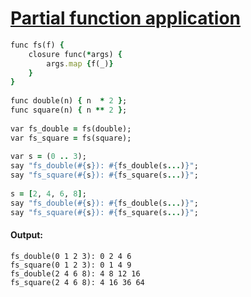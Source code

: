 [1]: http://rosettacode.org/wiki/Partial_function_application

# [Partial function application][1]

```ruby
func fs(f) {
    closure func(*args) {
        args.map {f(_)}
    }
}
 
func double(n) { n  * 2 };
func square(n) { n ** 2 };
 
var fs_double = fs(double);
var fs_square = fs(square);
 
var s = (0 .. 3);
say "fs_double(#{s}): #{fs_double(s...)}";
say "fs_square(#{s}): #{fs_square(s...)}";
 
s = [2, 4, 6, 8];
say "fs_double(#{s}): #{fs_double(s...)}";
say "fs_square(#{s}): #{fs_square(s...)}";
```

#### Output:
```
fs_double(0 1 2 3): 0 2 4 6
fs_square(0 1 2 3): 0 1 4 9
fs_double(2 4 6 8): 4 8 12 16
fs_square(2 4 6 8): 4 16 36 64
```